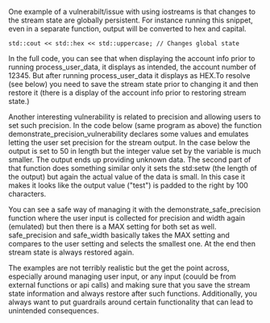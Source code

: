 One example of a vulnerabilt/issue with using iostreams is that changes to the stream state are globally persistent. For instance running this snippet, even in a separate function, output will be converted to hex and capital.

`std::cout << std::hex << std::uppercase; // Changes global state`

In the full code, you can see that when displaying the account info prior to running process_user_data, it displays as intended, the account number of 12345. But after running process_user_data it displays as HEX.To resolve (see below) you need to save the stream state prior to changing it and then restore it (there is a display of the account info prior to restoring stream state.)

Another interesting vulnerability is related to precision and allowing users to set such precision. In the code below (same program as above) the function demonstrate_precision_vulnerability declares some values and emulates letting the user set precision for the stream output. In the case below the output is set to 50 in length but the integer value set by the variable is much smaller. The output ends up providing unknown data. The second part of that function does something similar only it sets the std:setw (the length of the output) but again the actual value of the data is small. In this case it makes it looks like the output value ("test") is padded to the right by 100 characters.

You can see a safe way of managing it with the demonstrate_safe_precision function where the user input is collected for precision and width again (emulated) but then there is a MAX setting for both set as well. safe_precision and safe_width basically takes the MAX setting and compares to the user setting and selects the smallest one. At the end then stream state is always restored again.

The examples are not terribly realistic but the get the point across, especially around managing user input, or any input (couuld be from external functions or api calls) and making sure that you save the stream state information and always restore after such functions. Additionally, you always want to put guardrails around certain functionality that can lead to unintended consequences.
